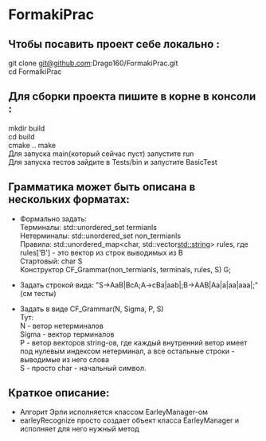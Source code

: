 # FormakiPrac

## Чтобы посавить проект себе локально :  
git clone git@github.com:Drago160/FormakiPrac.git  
cd FormalkiPrac  

## Для сборки проекта пишите в корне в консоли :
mkdir build  
cd build  
cmake ..
make  
Для запуска main(который сейчас пуст) запустите run  
Для запуска тестов зайдите в Tests/bin и запустите BasicTest  

## Грамматика может быть описана в нескольких форматах:  
- Формально задать:  
Терминалы: std::unordered_set<char> termianls  
Нетерминалы: std::unordered_set<char> non_termianls   
Правила: std::unordered_map<char, std::vector<std::string>> rules, где rules['B'] - это вектор из строк выводимых из B  
Стартовый: char S  
Конструктор CF_Grammar(non_termianls, terminals, rules, S) G;

- Задать строкой вида: "S->AaB|BcA;A->cBa|aab|;B->AAB|Aa|a|aa|aaa|;" (см тесты)  

- Задать в виде CF_Grammar(N, Sigma, P, S)  
Тут:  
N - ветор нетерминалов  
Sigma - вектор терминалов  
P - ветор векторов string-ов, где каждый внутренний ветор имеет под нулевым индексом нетерминал, а все остальные строки - выводимые из него слова  
S - просто char - начальный символ.  


## Краткое описание:  
- Алгорит Эрли исполняется классом EarleyManager-ом  
- earleyRecognize просто создает объект класса EarleyManager и исполняет для него нужный метод  
